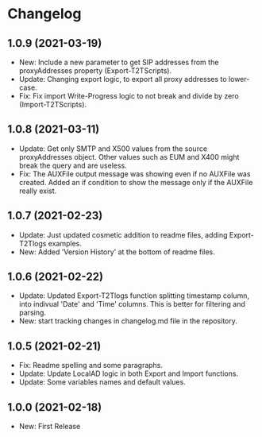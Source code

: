 ﻿# Changelog
## 1.0.9 (2021-03-19)  
- New: Include a new parameter to get SIP addresses from the proxyAddresses property (Export-T2TScripts). 
- Update: Changing export logic, to export all proxy addresses to lower-case. 
- Fix: Fix import Write-Progress logic to not break and divide by zero (Import-T2TScripts).

## 1.0.8 (2021-03-11)
- Update: Get only SMTP and X500 values from the source proxyAddresses object. Other values such as EUM and X400 might break the query and are useless.
- Fix: The AUXFile output message was showing even if no AUXFile was created. Added an if condition to show the message only if the AUXFile really exist.

## 1.0.7 (2021-02-23)  
 - Update: Just updated cosmetic addition to readme files, adding Export-T2Tlogs examples.
 - New: Added 'Version History' at the bottom of readme files.

## 1.0.6 (2021-02-22)  
 - Update: Updated Export-T2Tlogs function splitting timestamp column, into indivual 'Date' and 'Time' columns. This is better for filtering and parsing.
 - New: start tracking changes in changelog.md file in the repository.

## 1.0.5 (2021-02-21)  
 - Fix: Readme spelling and some paragraphs.  
 - Update: Update LocalAD logic in both Export and Import functions.
 - Update: Some variables names and default values.  

## 1.0.0 (2021-02-18)  
 - New: First Release